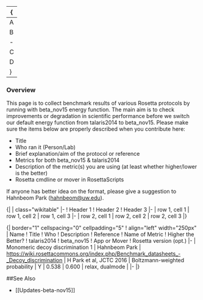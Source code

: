 {|
|-
| A
| B
|-
| C
| D
|}


### Overview

This page is to collect benchmark results of various Rosetta protocols by running with beta_nov15 energy function. The main aim is to check improvements or degradation in scientific performance before we switch our default energy function from talaris2014 to beta_nov15. Please make sure the items below are properly described when you contribute here:

* Title
* Who ran it (Person/Lab)
* Brief explanation/aim of the protocol or reference
* Metrics for both beta_nov15 & talaris2014
* Description of the metric(s) you are using (at least whether higher/lower is the better)
* Rosetta cmdline or mover in RosettaScripts

If anyone has better idea on the format, please give a suggestion to Hahnbeom Park (hahnbeom@uw.edu).

{| 
| class="wikitable"
|-
! Header 1
! Header 2
! Header 3
|-
| row 1, cell 1
| row 1, cell 2
| row 1, cell 3
|-
| row 2, cell 1
| row 2, cell 2
| row 2, cell 3
|}

{| border="1" cellspacing="0" cellpadding="5"
! align="left" width="250px" | Name
! Title
! Who
! Description
! Reference
! Name of Metric
! Higher the Better? 
! talaris2014
! beta_nov15
! App or Mover
! Rosetta version (opt.)
|-
| Monomeric decoy discrimination 1
| Hahnbeom Park
| https://wiki.rosettacommons.org/index.php/Benchmark_datasheets_-_Decoy_discrimination
| H Park et al, JCTC 2016
| Boltzmann-weighted probability
| Y
| 0.538
| 0.600
| relax, dualmode
| 
|-
|}

##See Also

* [[Updates-beta-nov15]]